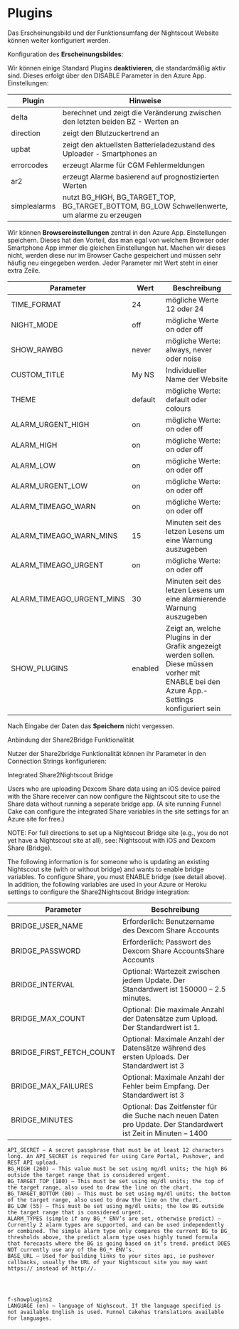 # Plugins

Das Erscheinungsbild und der Funktionsumfang der Nightscout Website können weiter konfiguriert werden. 


Konfiguration des **Erscheinungsbildes**:

Wir können einige Standard Plugins **deaktivieren**, die standardmäßig aktiv sind. Dieses erfolgt über den DISABLE Parameter in den Azure App. Einstellungen:


 
| Plugin |  Hinweise |
| -- | -- |
|delta | berechnet und zeigt die Veränderung zwischen den letzten beiden BZ - Werten an|
|direction |zeigt den Blutzuckertrend an|
|upbat |zeigt den aktuellsten Batterieladezustand des Uploader - Smartphones an|
|errorcodes |erzeugt Alarme für CGM Fehlermeldungen |
|ar2 | erzeugt Alarme basierend auf prognostizierten Werten|
|simplealarms |nutzt BG_HIGH, BG_TARGET_TOP, BG_TARGET_BOTTOM, BG_LOW Schwellenwerte, um alarme zu erzeugen|


Wir können **Browsereinstellungen** zentral in den Azure App. Einstellungen speichern. Dieses hat den Vorteil, das man egal von welchem Browser oder Smartphone App immer die gleichen Einstellungen hat. Machen wir dieses nicht, werden diese nur im Browser Cache gespeichert und müssen sehr häufig neu eingegeben werden. Jeder Parameter mit Wert steht in einer extra Zeile.


|Parameter |  Wert |Beschreibung|
| -- | -- |-- |
|TIME_FORMAT |24| mögliche Werte 12 oder 24|
|NIGHT_MODE |off|  mögliche Werte on oder off|
|SHOW_RAWBG |never|  mögliche Werte: always, never oder noise|
|CUSTOM_TITLE |My NS|  Individueller Name der Website|
|THEME |default|  mögliche Werte: default oder colours|
|ALARM_URGENT_HIGH |on|  mögliche Werte: on oder off|
|ALARM_HIGH |on|  mögliche Werte: on oder off|
|ALARM_LOW |on|  mögliche Werte: on oder off|
|ALARM_URGENT_LOW |on|  mögliche Werte: on oder off|
|ALARM_TIMEAGO_WARN |on|  mögliche Werte: on oder off|
|ALARM_TIMEAGO_WARN_MINS |15|  Minuten seit des letzen Lesens um eine Warnung auszugeben|
|ALARM_TIMEAGO_URGENT |on|  mögliche Werte: on oder off|
|ALARM_TIMEAGO_URGENT_MINS |30|  Minuten seit des letzen Lesens um eine alarmierende Warnung auszugeben|
|SHOW_PLUGINS|  enabled |Zeigt an, welche Plugins in der Grafik angezeigt werden sollen. Diese müssen vorher mit ENABLE bei den Azure App.-Settings konfiguriert sein|



Nach Eingabe der Daten das **Speichern** nicht vergessen.




Anbindung der Share2Bridge Funktionalität
 
 Nutzer der Share2bridge Funktionalität können ihr Parameter  in den Connection Strings konfigurieren:
 
 
 Integrated Share2Nightscout Bridge

Users who are uploading Dexcom Share data using an iOS device paired with the Share receiver can now configure the Nightscout site to use the Share data without running a separate bridge app. (A site running Funnel Cake can configure the integrated Share variables in the site settings for an Azure site for free.)

NOTE: For full directions to set up a Nightscout Bridge site (e.g., you do not yet have a Nightscout site at all), see: Nightscout with iOS and Dexcom Share (Bridge).

The following information is for someone who is updating an existing Nightscout site (with or without bridge) and wants to enable bridge variables.
To configure Share, you must ENABLE bridge (see detail above). In addition, the following variables are used in your Azure or Heroku settings to configure the Share2Nightscout Bridge integration:
 
|Parameter |  Beschreibung |
| -- | -- |
|BRIDGE_USER_NAME |Erforderlich: Benutzername des Dexcom Share Accounts|
|BRIDGE_PASSWORD |Erforderlich: Passwort des Dexcom Share AccountsShare Accounts|
|BRIDGE_INTERVAL |Optional: Wartezeit zwischen jedem  Update. Der Standardwert ist 150000 – 2.5 minutes.
|BRIDGE_MAX_COUNT |Optional: Die maximale Anzahl der Datensätze zum Upload. Der Standardwert ist 1.|
|BRIDGE_FIRST_FETCH_COUNT |Optional: Maximale Anzahl der Datensätze während des ersten Uploads. Der Standardwert ist 3|
|BRIDGE_MAX_FAILURES |Optional: Maximale Anzahl der Fehler beim Empfang.  Der Standardwert ist 3|
|BRIDGE_MINUTES |Optional: Das Zeitfenster für die Suche nach neuen Daten pro Update. Der Standardwert ist Zeit in Minuten – 1400|
 
 
 

    API_SECRET – A secret passphrase that must be at least 12 characters long. An API_SECRET is required for using Care Portal, Pushover, and REST API upload.
    BG_HIGH (260) – This value must be set using mg/dl units; the high BG outside the target range that is considered urgent.
    BG_TARGET_TOP (180) – This must be set using mg/dl units; the top of the target range, also used to draw the line on the chart.
    BG_TARGET_BOTTOM (80) – This must be set using mg/dl units; the bottom of the target range, also used to draw the line on the chart.
    BG_LOW (55) – This must be set using mg/dl units; the low BG outside the target range that is considered urgent.
    ALARM_TYPES (simple if any BG_* ENV’s are set, otherwise predict) – Currently 2 alarm types are supported, and can be used independently or combined. The simple alarm type only compares the current BG to BG_ thresholds above, the predict alarm type uses highly tuned formula that forecasts where the BG is going based on it’s trend. predict DOES NOT currently use any of the BG_* ENV’s.
    BASE_URL – Used for building links to your sites api, ie pushover callbacks, usually the URL of your Nightscout site you may want https:// instead of http://.
    
    
    

    f-showplugins2
    LANGUAGE (en) – language of Nighscout. If the language specified is not available English is used. Funnel Cakehas translations available for languages.
    
    
